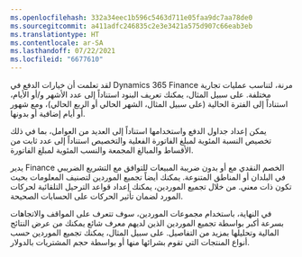 ```yaml
---
ms.openlocfilehash: 332a34eec1b596c5463d711e05faa9dc7aa78de0
ms.sourcegitcommit: a411adfc246835c2e3e3421a575d907c66eab3eb
ms.translationtype: HT
ms.contentlocale: ar-SA
ms.lasthandoff: 07/22/2021
ms.locfileid: "6677610"
---
```

لقد تعلمت أن خيارات الدفع في Dynamics 365 Finance مرنة، لتناسب عمليات تجارية مختلفة. على سبيل المثال، يمكنك تعريف البنود استناداً إلى عدد الأشهر و/أو الأيام، استناداً إلى الفترة الحالية (على سبيل المثال، الشهر الحالي أو الربع الحالي)، ومع شهور أو أيام إضافية أو بدونها.

يمكن إعداد جداول الدفع واستخدامها استناداً إلى العديد من العوامل، بما في ذلك تخصيص النسبة المئوية لمبلغ الفاتورة الفعلية والتخصيص استناداً إلى عدد ثابت من الأقساط والمبالغ المجمعة والنسب المئوية لمبلغ الفاتورة.

يدير Finance الخصم النقدي مع أو بدون ضريبة المبيعات للتوافق مع التشريع الضريبي في البلدان أو المناطق المتنوعة. يمكنك أيضاً تجميع الموردين لتصنيف المعلومات بحيث تكون ذات معني. من خلال تجميع الموردين، يمكنك إعداد قواعد الترحيل التلقائية لحركات المورد لضمان تأثير الحركات على الحسابات الصحيحة.

في النهاية، باستخدام مجموعات الموردين، سوف تتعرف على المواقف والاتجاهات بسرعة أكبر بواسطة تجميع الموردين الذين لديهم معرف شائع يمكنك من عرض النتائج المالية وتحليلها بمزيد من التفاصيل. على سبيل المثال، يمكنك تجميع الموردين حسب أنواع المنتجات التي تقوم بشرائها منها أو بواسطة حجم المشتريات بالدولار.

